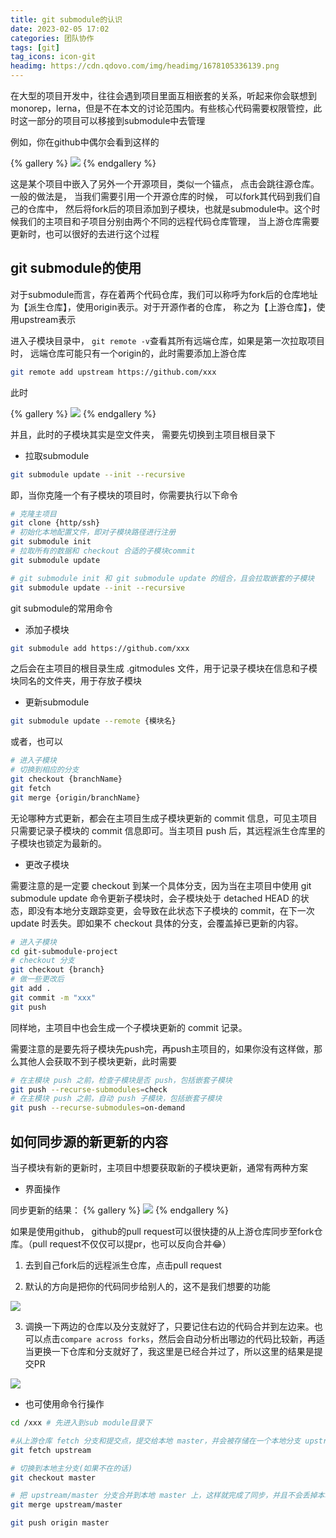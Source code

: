 ```yaml
---
title: git submodule的认识
date: 2023-02-05 17:02
categories: 团队协作
tags: [git]
tag_icons: icon-git
headimg: https://cdn.qdovo.com/img/headimg/1678105336139.png
---
```


在大型的项目开发中，往往会遇到项目里面互相嵌套的关系，听起来你会联想到monorep，lerna，但是不在本文的讨论范围内。有些核心代码需要权限管控，此时这一部分的项目可以移接到submodule中去管理

<!-- more -->

例如，你在github中偶尔会看到这样的

{% gallery %}
![](https://cdn.qdovo.com/assets/Snipaste_2023-04-05_17-08-52.png)
{% endgallery %}

这是某个项目中嵌入了另外一个开源项目，类似一个锚点， 点击会跳往源仓库。一般的做法是， 当我们需要引用一个开源仓库的时候， 可以fork其代码到我们自己的仓库中， 然后将fork后的项目添加到子模块，也就是submodule中。这个时候我们的主项目和子项目分别由两个不同的远程代码仓库管理， 当上游仓库需要更新时，也可以很好的去进行这个过程

## git submodule的使用

对于submodule而言，存在着两个代码仓库，我们可以称呼为fork后的仓库地址为【派生仓库】，使用origin表示。对于开源作者的仓库， 称之为【上游仓库】，使用upstream表示

进入子模块目录中， `git remote -v`查看其所有远端仓库，如果是第一次拉取项目时， 远端仓库可能只有一个origin的，此时需要添加上游仓库

```bash
git remote add upstream https://github.com/xxx
```
此时

{% gallery %}
![](https://cdn.qdovo.com/assets/Snipaste_2023-04-05_17-18-50.png)
{% endgallery %}

并且，此时的子模块其实是空文件夹， 需要先切换到主项目根目录下

- 拉取submodule

```bash
git submodule update --init --recursive
```

即，当你克隆一个有子模块的项目时，你需要执行以下命令

```bash
# 克隆主项目
git clone {http/ssh}
# 初始化本地配置文件，即对子模块路径进行注册
git submodule init
# 拉取所有的数据和 checkout 合适的子模块commit
git submodule update

# git submodule init 和 git submodule update 的组合，且会拉取嵌套的子模块
git submodule update --init --recursive
```

git submodule的常用命令

- 添加子模块

```bash
git submodule add https://github.com/xxx
```
之后会在主项目的根目录生成 .gitmodules 文件，用于记录子模块在信息和子模块同名的文件夹，用于存放子模块

- 更新submodule

```bash
git submodule update --remote {模块名}
```

或者，也可以

```bash
# 进入子模块
# 切换到相应的分支
git checkout {branchName}
git fetch
git merge {origin/branchName}
```

无论哪种方式更新，都会在主项目生成子模块更新的 commit 信息，可见主项目只需要记录子模块的 commit 信息即可。当主项目 push 后，其远程派生仓库里的子模块也锁定为最新的。  

- 更改子模块

需要注意的是一定要 checkout 到某一个具体分支，因为当在主项目中使用 git submodule update 命令更新子模块时，会子模块处于 detached HEAD 的状态，即没有本地分支跟踪变更，会导致在此状态下子模块的 commit，在下一次 update 时丢失。即如果不 checkout 具体的分支，会覆盖掉已更新的内容。

```bash
# 进入子模块
cd git-submodule-project
# checkout 分支
git checkout {branch}
# 做一些更改后
git add .
git commit -m "xxx"
git push
```
同样地，主项目中也会生成一个子模块更新的 commit 记录。

需要注意的是要先将子模块先push完，再push主项目的，如果你没有这样做，那么其他人会获取不到子模块更新，此时需要

```bash
# 在主模块 push 之前，检查子模块是否 push，包括嵌套子模块
git push --recurse-submodules=check
# 在主模块 push 之前，自动 push 子模块，包括嵌套子模块
git push --recurse-submodules=on-demand
```

## 如何同步源的新更新的内容

当子模块有新的更新时，主项目中想要获取新的子模块更新，通常有两种方案
- 界面操作

同步更新的结果：
{% gallery %}
![](https://cdn.qdovo.com/assets/Snipaste_2023-04-05_17-45-18.png)
{% endgallery %}

如果是使用github， github的pull request可以很快捷的从上游仓库同步至fork仓库。（pull request不仅仅可以提pr，也可以反向合并😂）

1. 去到自己fork后的远程派生仓库，点击pull request

2.  默认的方向是把你的代码同步给别人的，这不是我们想要的功能

![](https://cdn.qdovo.com/assets/Snipaste_2023-04-26_14-05-06.png)

3. 调换一下两边的仓库以及分支就好了，只要记住右边的代码合并到左边来。也可以点击`compare across forks`，然后会自动分析出哪边的代码比较新，再适当更换一下仓库和分支就好了，我这里是已经合并过了，所以这里的结果是提交PR

![](https://cdn.qdovo.com/assets/Snipaste_2023-04-26_14-15-18.png)

- 也可使用命令行操作

```bash
cd /xxx # 先进入到sub module目录下

#从上游仓库 fetch 分支和提交点，提交给本地 master，并会被存储在一个本地分支 upstream/master
git fetch upstream

# 切换到本地主分支(如果不在的话)
git checkout master

# 把 upstream/master 分支合并到本地 master 上，这样就完成了同步，并且不会丢掉本地修改的内容。
git merge upstream/master

git push origin master
```
